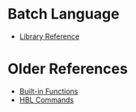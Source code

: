 Batch Language
===================

* [Library Reference](./libv3)

# Older References
* [Built-in Functions](http://hyphy.org/w/index.php/Category:HBL_Built-in_function)
* [HBL Commands](http://hyphy.org/w/index.php/Category:HBL_Command)
